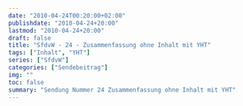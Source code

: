 ```yaml
---
date: "2010-04-24T00:20:00+02:00"
publishdate: "2010-04-24+20:00"
lastmod: "2010-04-24+20:00"
draft: false
title: "SfdvW - 24 - Zusammenfassung ohne Inhalt mit YHT"
tags: ["Inhalt", "YHT"]
series: ["SfdvW"]
categories: ["Sendebeitrag"]
img: ""
toc: false
summary: "Sendung Nummer 24 Zusammenfassung ohne Inhalt mit YHT"
---
```


<div id="example"></div>
<script src="https://cdn.podlove.org/web-player/embed.js"></script>

<script>
  podlovePlayer('#example', '/blog/sfdvw24.json');
</script>

